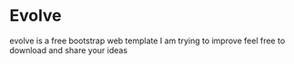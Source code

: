 # Evolve
evolve is a free bootstrap web template I am trying to improve feel free to download and share your ideas
